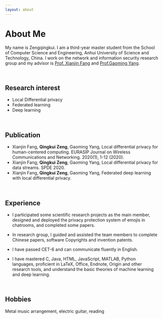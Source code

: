 ```yaml
---
layout: about 
---
```

# About Me
My name is Zengqingkui. I am a third-year master student from the School of Computer Science and Engineering, Anhui University of Science and Technology, China. I work on the network and information security research group and my advisor is [Prof. Xianjin Fang](http://star.aust.edu.cn/xjfang/) and [Prof.Gaoming Yang](http://jsj.aust.edu.cn/info/1181/1816.htm).

<br/>

## Research interest
* Local Differential privacy  
* Federated learning  
* Deep learning  

<br/>

## Publication
* Xianjin Fang, **Qingkui Zeng**, Gaoming Yang, Local differential privacy for human-centered computing. EURASIP Journal on Wireless Communications and Networking. 2020(1), 1-12 (2020).  
* Xianjin Fang, **Qingkui Zeng**, Gaoming Yang, Local differential privacy for data streams. SPDE 2020.   
* Xianjin Fang, **Qingkui Zeng**, Gaoming Yang, Federated deep learning with local differential privacy. 

<br/>

## Experience
- I participated some scientific research projects as the main member, designed and deployed the privacy protection system of emojis in chatrooms, and completed some papers. 

- In research group, I guided and assisted the team members to complete Chinese papers, software Copyrights and invention patents. 

- I have passed CET-6 and can communicate fluently in English. 

- I have mastered C, Java, HTML, JavaScript, MATLAB, Python languages, proficient in LaTeX, Office, Endnote, Origin and other research tools, and understand the basic theories of machine learning and deep learning. 

  <br/>

## Hobbies
Metal music arrangement, electric guitar, reading
